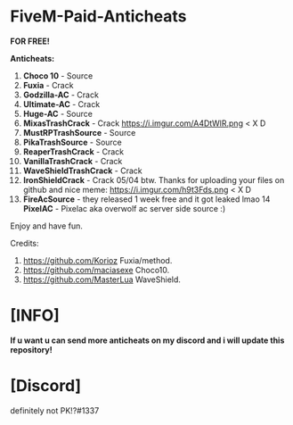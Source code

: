# FiveM-Paid-Anticheats
**FOR FREE!**



<strong>Anticheats:</strong>
1. **Choco 10** - Source
2. **Fuxia** - Crack
3. **Godzilla-AC** - Crack
4. **Ultimate-AC** - Crack
5. **Huge-AC** - Source
6. **MixasTrashCrack** - Crack  https://i.imgur.com/A4DtWlR.png < X D 
7. **MustRPTrashSource** - Source
8. **PikaTrashSource** - Source
9. **ReaperTrashCrack** - Crack
10. **VanillaTrashCrack** - Crack
11. **WaveShieldTrashCrack** - Crack
12. **IronShieldCrack** - Crack 05/04 btw. Thanks for uploading your files on github and nice meme: https://i.imgur.com/h9t3Fds.png < X D
13. **FireAcSource** - they released 1 week free and it got leaked lmao
14 **PixelAC** - Pixelac aka overwolf ac server side source :) 


Enjoy and have fun.


Credits:
1. https://github.com/Korioz Fuxia/method.
2. https://github.com/maciasexe Choco10.
3. https://github.com/MasterLua WaveShield.
# [INFO]
**If u want u can send more anticheats on my discord and i will update this repository!**


# [Discord]
definitely not PK!?#1337

